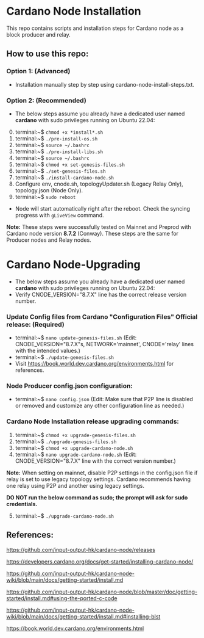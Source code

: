 # Cardano Node Installation

This repo contains scripts and installation steps for Cardano node as a block producer and relay.

## How to use this repo:

### Option 1: (Advanced)

- Installation manually step by step using cardano-node-install-steps.txt.

### Option 2: (Recommended)

- The below steps assume you already have a dedicated user named **cardano** with sudo privileges running on Ubuntu 22.04:

0. terminal:~$ `chmod +x *install*.sh`
1. terminal:~$ `./pre-install-os.sh`
2. terminal:~$ `source ~/.bashrc`
3. terminal:~$ `./pre-install-libs.sh`
4. terminal:~$ `source ~/.bashrc`
5. terminal:~$ `chmod +x set-genesis-files.sh`
6. terminal:~$ `./set-genesis-files.sh`
7. terminal:~$ `./install-cardano-node.sh`
8. Configure env, cnode.sh, topologyUpdater.sh (Legacy Relay Only), topology.json (Node Only).
9. terminal:~$ `sudo reboot`
* Node will start automatically right after the reboot. Check the syncing progress with `gLiveView` command.

**Note:** These steps were successfully tested on Mainnet and Preprod with Cardano node version **8.7.2** (Conway). These steps are the same for Producer nodes and Relay nodes.

# Cardano Node-Upgrading

- The below steps assume you already have a dedicated user named **cardano** with sudo privileges running on Ubuntu 22.04:
- Verify CNODE_VERSION="8.7.X" line has the correct release version number.

### Update Config files from Cardano "Configuration Files" Official release: (Required)

- terminal:~$ `nano update-genesis-files.sh` (Edit: CNODE_VERSION="8.7.X"s, NETWORK='mainnet', CNODE='relay' lines with the intended values.)
- terminal:~$ `./update-genesis-files.sh`
- Visit https://book.world.dev.cardano.org/environments.html for references.

### Node Producer config.json configuration:

- terminal:~$ `nano config.json` (Edit: Make sure that P2P line is disabled or removed and customize any other configuration line as needed.)

### Cardano Node Installation release upgrading commands:

1. terminal:~$ `chmod +x upgrade-genesis-files.sh`
2. terminal:~$ `./upgrade-genesis-files.sh`
3. terminal:~$ `chmod +x upgrade-cardano-node.sh`
4. terminal:~$ `nano upgrade-cardano-node.sh` (Edit: CNODE_VERSION="8.7.X" line with the correct version number.)

**Note:** When setting on mainnet, disable P2P settings in the config.json file if relay is set to use legacy topology settings. Cardano recommends having one relay using P2P and another using legacy settings.  

**DO NOT run the below command as sudo; the prompt will ask for sudo credentials.**

5. terminal:~$ `./upgrade-cardano-node.sh`

## References:

https://github.com/input-output-hk/cardano-node/releases

https://developers.cardano.org/docs/get-started/installing-cardano-node/

https://github.com/input-output-hk/cardano-node-wiki/blob/main/docs/getting-started/install.md

https://github.com/input-output-hk/cardano-node/blob/master/doc/getting-started/install.md#using-the-ported-c-code

https://github.com/input-output-hk/cardano-node-wiki/blob/main/docs/getting-started/install.md#installing-blst

https://book.world.dev.cardano.org/environments.html
